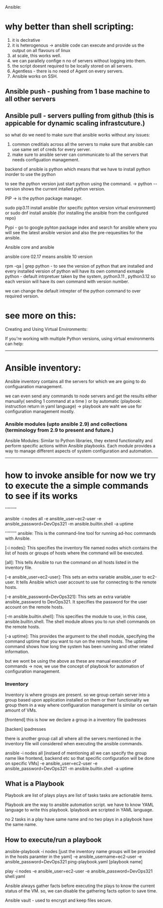 Ansible:

# why better than shell scripting:

1. it is declrative 
2. it is heterogenous -> ansible code can execute and provide us the output on all flavours of linux
3. at scale, this works well.
4. we can parallely confige n no of servers without logging into them.
5. the script doesnt required to be locally stored on all servers.
6. Agentless - there is no need of Agent on every servers.
7. Ansible works on SSH.

## Ansible push  - pushing from 1 base machine to all other servers
## Ansible pull - servers pulling from github (this is appicable for dynamic scaling infrastcuture.)

so what do we need to make sure that ansible works without any issues:

1. common creditials across all the servers to make sure that ansible can use same set of creds for every server.
2. make sure to ansible server can communicate to all the servers that needs configuation management.

backend of ansible is python which means that we have to install python inorder to use the python

to see the python version just start python using the command. -> python --version shows the current intalled python version.

PIP -> is the python package manager. 

sudo pip3.11 install ansible {for specific pyhton version virtual environment} or sudo dnf install ansible {for installing the ansible from the configured repo}


Pypi - go to google pyhton package index and search for ansible where you will see the latest ansible version and also the pre-requesities for the ansible.

Ansible core and ansible

ansible core 02.17 means ansible 10 version 

rpm -qa | grep python - to see the version of python that are installed and every installed version of python will have its own command exmaple python - default intrpretuer taken by the system, python3.11 , python3.12 so each version will have its own command with version number. 

we can change the default intrepter of the python command to over required version.

# see more on this:

Creating and Using Virtual Environments:

If you're working with multiple Python versions, using virtual environments can help:

-----------------------------------------------------------------------------------------------------------------------------------

# Ansible inventory:

Ansible inventory contains all the servers for which we are going to do configuaration management.

we can even send any commands to node servers and get the results either manually( sending 1 command at a time ) or by automatic (playbook: instruction return in yaml language) -> playbook are waht we use for configuration management mostly.

### Ansible modules (upto ansible 2.9) and collections (terminology from 2.9 to present and future.)

Ansible Modules: Similar to Python libraries, they extend functionality and perform specific actions within Ansible playbooks. Each module provides a way to manage different aspects of system configuration and automation.

-----------------------------------------------------------------------------------------------------------------------------

# how to invoke ansible for now we try to execute the a simple commands to see if its works

'''''''''

ansible -i nodes all -e ansible_user=ec2-user -e ansible_password=DevOps321 -m ansible.builtin.shell -a uptime

'''''''''
ansible: This is the command-line tool for running ad-hoc commands with Ansible.

[-i nodes]: This specifies the inventory file named nodes which contains the list of hosts or groups of hosts where the command will be executed.

[all]: This tells Ansible to run the command on all hosts listed in the inventory file.

[-e ansible_user=ec2-user]: This sets an extra variable ansible_user to ec2-user. It tells Ansible which user account to use for connecting to the remote hosts.

[-e ansible_password=DevOps321]: This sets an extra variable ansible_password to DevOps321. It specifies the password for the user account on the remote hosts.

[-m ansible.builtin.shell]: This specifies the module to use, in this case, ansible.builtin.shell. The shell module allows you to run shell commands on the remote hosts.

[-a uptime]: This provides the argument to the shell module, specifying the command uptime that you want to run on the remote hosts. The uptime command shows how long the system has been running and other related information.

but we wont be using the above as these are manual execution of commands -> now, we use the concept of playbook for automation of configuration management.


### Inventory

Inventory is where groups are present. so we group certain server into a group based upon application installed on them or their functionality we group them in a way where configuaration management is similar on certain amount of VMs.

[frontend] this is how we declare a group in a inventory file 
ipadresses

[backen]
ipadresses

there is another group call all where all the servers mentioned in the inventory file will considered when executing the ansible commands.

ansible -i nodes all [instaed of mentioning all we can specify the group name like frontend, backend etc so that specific configuration will be done on specific VMs] -e ansible_user=ec2-user -e ansible_password=DevOps321 -m ansible.builtin.shell -a uptime

## What is a Playbook

Playbook are list of plays
plays are list of tasks
tasks are actionable items.

Playbook are the way to ansible automation script. 
we have to know YAML language to write this playbook. lplaybook are scripted in YAML language.

no 2 tasks in a play have same name and no two plays in a playbook have the same name.

## How to execute/run a playbook

ansible-playbook -i nodes [just the inventory name groups will be provided in the hosts paramter in the yaml] -e ansible_username=ec2-user -e ansible_password=DevOps321 ping-playbook.yaml [playbook name]

play -i nodes -e ansible_user=ec2-user -e ansible_password=DevOps321 shell.yaml

Ansible always gather facts before executing the plays to know the current status of the VM. so, we can disable the gathering facts option to save time.

Ansible vault - used to encrypt and keep files secure. 


